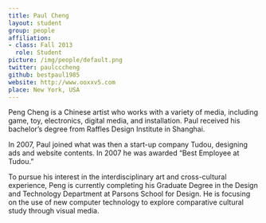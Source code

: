 ```yaml
---
title: Paul Cheng
layout: student
group: people
affiliation:
- class: Fall 2013
  role: Student
picture: /img/people/default.png
twitter: paulcccheng
github: bestpaul1985
website: http://www.ooxxv5.com
place: New York, USA
---
```

Peng Cheng is a Chinese artist who works with a variety of media, including game, toy, electronics, digital media, and installation. Paul received his bachelor’s degree from Raffles Design Institute in Shanghai.

In 2007, Paul joined what was then a start-up company Tudou, designing ads and website contents. In 2007 he was awarded “Best Employee at Tudou.”

To pursue his interest in the interdisciplinary art and cross-cultural experience, Peng is currently completing his Graduate Degree in the Design and Technology Department at Parsons School for Design. He is focusing on the use of new computer technology to explore comparative cultural study through visual media.
